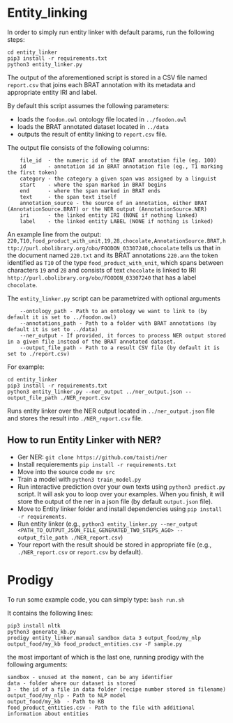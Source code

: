 # Entity_linking
In order to simply run entity linker with default params, run the following steps:
```
cd entity_linker
pip3 install -r requirements.txt
python3 entity_linker.py
```

The output of the aforementioned script is stored in a CSV file named `report.csv` that joins each BRAT annotation with its metadata and appropriate entity IRI and label.

By default this script assumes the following parameters:
- loads the `foodon.owl` ontology file located in `../foodon.owl`
- loads the BRAT annotated dataset located in `../data`
- outputs the result of entity linking to `report.csv` file.



The output file consists of the following columns:
```
    file_id  - the numeric id of the BRAT annotation file (eg. 100)
    id       - annotation id in BRAT annotation file (eg., T1 marking the first token)
    category - the category a given span was assigned by a linguist
    start    - where the span marked in BRAT begins
    end      - where the span marked in BRAT ends
    text     - the span text itself
    annotation_source - the source of an annotation, either BRAT (AnnotationSource.BRAT) or the NER output (AnnotationSource.NER)
    iri      - the linked entity IRI (NONE if nothing linked)
    label    - the linked entity LABEL (NONE if nothing is linked)

```
An example line from the output:
`220,T10,food_product_with_unit,19,28,chocolate,AnnotationSource.BRAT,http://purl.obolibrary.org/obo/FOODON_03307240,chocolate`
tells us that in the document named `220.txt` and its BRAT annotations `220.ann` the token identified as `T10` of the type `food_product_with_unit`, which spans between characters `19` and `28` and consists of text `chocolate` is linked to IRI `http://purl.obolibrary.org/obo/FOODON_03307240` that has a label `chocolate`.



The `entity_linker.py` script can be parametrized with optional arguments
```
    --ontology_path - Path to an ontology we want to link to (by default it is set to ../foodon.owl)
    --annotations_path - Path to a folder with BRAT annotations (by default it is set to ../data)
    --ner_output - If provided, it forces to process NER output stored in a given file instead of the BRAT annotated dataset.
    --output_file_path - Path to a result CSV file (by default it is set to ./report.csv)
```

For example: 
```
cd entity_linker
pip3 install -r requirements.txt
python3 entity_linker.py --ner_output ../ner_output.json --output_file_path ./NER_report.csv
```
Runs entity linker over the NER output located in `../ner_output.json` file and stores the result into `./NER_report.csv` file.

## How to run Entity Linker with NER?
- Ger NER: `git clone https://github.com/taisti/ner`
- Install requierements `pip install -r requirements.txt`
- Move into the source code `mv src`
- Train a model with `python3 train_model.py`
- Run interactive prediction over your own texts using `python3 predict.py` script. It will ask you to loop over your examples. When you finish, it will store the output of the ner in a json file (by default `output.json` file).
- Move to Entity linker folder and install dependencies using `pip install -r requirements`.
- Run entity linker (e.g., `python3 entity_linker.py --ner_output <PATH_TO_OUTPUT_JSON_FILE_GENERATED_TWO_STEPS_AGO> --output_file_path ./NER_report.csv`)
- Your report with the result should be stored in appropriate file (e.g., `./NER_report.csv` or `report.csv` by default).

# Prodigy


To run some example code, you can simply type:
`bash run.sh`

It contains the following lines:
```
pip3 install nltk
python3 generate_kb.py
prodigy entity_linker.manual sandbox data 3 output_food/my_nlp output_food/my_kb food_product_entities.csv -F sample.py
``` 
the most important of which is the last one, running prodigy with the following arguments:

```entity_linker.manual - type of task
sandbox - unused at the moment, can be any identifier
data - folder where our dataset is stored
3 - the id of a file in data folder (recipe number stored in filename)
output_food/my_nlp - Path to NLP model
output_food/my_kb  - Path to KB
food_product_entities.csv - Path to the file with additional information about entities
```
